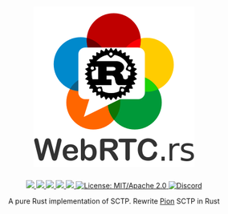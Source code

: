 <h1 align="center">
 <a href="https://webrtc.rs"><img src="./doc/webrtc.rs.png" alt="WebRTC.rs"></a>
 <br>
</h1>
<p align="center">
 <a href="https://github.com/webrtc-rs/sctp/actions"> 
  <img src="https://github.com/webrtc-rs/sctp/workflows/Cargo/badge.svg">
 </a> 
 <a href="https://codecov.io/gh/webrtc-rs/sctp"> 
  <img src="https://codecov.io/gh/webrtc-rs/sctp/branch/main/graph/badge.svg">
 </a>
 <a href="https://deps.rs/repo/github/webrtc-rs/sctp"> 
  <img src="https://deps.rs/repo/github/webrtc-rs/sctp/status.svg">
 </a>
 <a href="https://crates.io/crates/webrtc-sctp"> 
  <img src="https://img.shields.io/crates/v/webrtc-sctp.svg">
 </a> 
 <a href="https://docs.rs/webrtc-sctp"> 
  <img src="https://docs.rs/webrtc-sctp/badge.svg">
 </a>
 <a href="https://doc.rust-lang.org/1.6.0/complement-project-faq.html#why-dual-mitasl2-license">
  <img src="https://img.shields.io/badge/license-MIT%2FApache--2.0-blue" alt="License: MIT/Apache 2.0">
 </a>
 <a href="https://discord.gg/4Ju8UHdXMs">
  <img src="https://img.shields.io/discord/800204819540869120?logo=discord" alt="Discord">
 </a>
</p>
<p align="center">
 A pure Rust implementation of SCTP. Rewrite <a href="http://Pion.ly">Pion</a> SCTP in Rust
</p>
